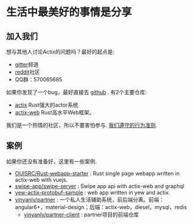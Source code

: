 # 生活中最美好的事情是分享

## 加入我们

想与其他人讨论Actix的问题吗？最好的起点是:

- [gitter](https://gitter.im/actix/actix)频道
- [reddit](https://www.reddit.com/r/actix/)社区
- QQ群：570065685

如果你发现了一个bug，最好直接去
[github](https://github.com/actix) . 有2个主要仓库:

- [actix](https://github.com/actix/actix) Rust强大的actor系统
- [actix-web](https://github.com/actix/actix-web) Rust高水平Web框架。

我们是一个热情的社区，所以不要害怕参与. [我们遵守的行为准则](https://actix.rs/community/coc/).

## 案例

如果你还没有准备好，这里有一些案例.

- [OUISRC/Rust-webapp-starter](https://github.com/OUISRC/Rust-webapp-starter) : Rust single page webapp written in actix-web with vuejs.
- [swipe-app/swipe-server](https://github.com/swipe-app/swipe-server) : Swipe app api with actix-web and graphql
- [yew-actix-protobuf-sample](https://github.com/havarnov/yew-actix-protobuf-sample) : web app written in yew and actix.
- [yinyanlv/partner](https://github.com/yinyanlv/partner) : 一个私人生活辅助系统，前后端分离。前端：angular6+，material-design；后端：actix-web，diesel，mysql，redis
  - [yinyanlv/partner-client](https://github.com/yinyanlv/partner-client) : partner项目的前端仓库